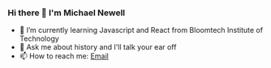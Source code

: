 ### Hi there 👋 I'm Michael Newell




- 🌱 I’m currently learning Javascript and React from Bloomtech Institute of Technology
- 💬 Ask me about history and I'll talk your ear off
- 📫 How to reach me: <a href="mailto:michael.newell212@gmail.com">Email</a>


